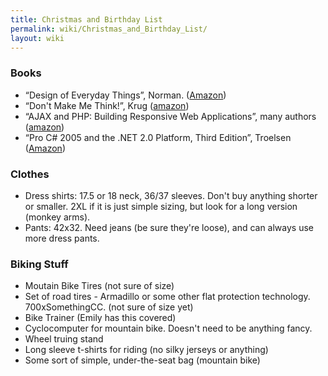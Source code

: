 ```yaml
---
title: Christmas and Birthday List
permalink: wiki/Christmas_and_Birthday_List/
layout: wiki
---
```


### Books

-   “Design of Everyday Things”, Norman.
    ([Amazon](http://www.amazon.com/Design-Everyday-Things-Donald-Norman/dp/0465067107/sr=8-1/qid=1164909028/ref=pd_bbs_sr_1/102-9596148-3812120?ie=UTF8&s=books))
-   “Don't Make Me Think!”, Krug
    ([amazon](http://www.amazon.com/Dont-Make-Me-Think-Usability/dp/0321344758/sr=1-2/qid=1164910344/ref=pd_bbs_sr_2/102-9596148-3812120?ie=UTF8&s=books))
-   “AJAX and PHP: Building Responsive Web Applications”, many authors
    ([amazon](http://www.amazon.com/AJAX-PHP-Building-Responsive-Applications/dp/1904811825/ref=pd_sim_b_2/102-9596148-3812120))
-   “Pro C\# 2005 and the .NET 2.0 Platform, Third Edition”, Troelsen
    ([Amazon](http://www.amazon.com/Pro-2005-NET-Platform-Third/dp/1590594193/sr=8-1/qid=1164909634/ref=pd_bbs_sr_1/102-9596148-3812120?ie=UTF8&s=books))

### Clothes

-   Dress shirts: 17.5 or 18 neck, 36/37 sleeves. Don't buy anything
    shorter or smaller. 2XL if it is just simple sizing, but look for a
    long version (monkey arms).
-   Pants: 42x32. Need jeans (be sure they're loose), and can always use
    more dress pants.

### Biking Stuff

-   Moutain Bike Tires (not sure of size)
-   Set of road tires - Armadillo or some other flat protection
    technology. 700xSomethingCC. (not sure of size yet)
-   Bike Trainer (Emily has this covered)
-   Cyclocomputer for mountain bike. Doesn't need to be anything fancy.
-   Wheel truing stand
-   Long sleeve t-shirts for riding (no silky jerseys or anything)
-   Some sort of simple, under-the-seat bag (mountain bike)

